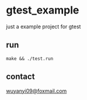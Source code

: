 # gtest_example

just a example project for gtest

## run

```
make && ./test.run
```

## contact

wuyanyi09@foxmail.com

